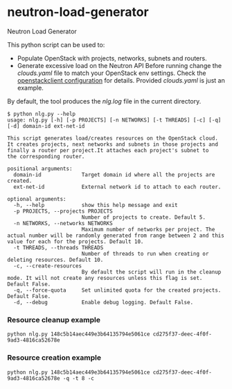 # neutron-load-generator
Neutron Load Generator

This python script can be used to:
* Populate OpenStack with projects, networks, subnets and routers.
* Generate excessive load on the Neutron API
Before running change the *clouds.yaml* file to match your OpenStack env settings. Check the [openstackclient configuration](https://docs.openstack.org/python-openstackclient/latest/configuration/index.html) for details. Provided *clouds.yaml* is just an example.

By default, the tool produces the *nlg.log* file in the current directory.

```commandline
$ python nlg.py --help
usage: nlg.py [-h] [-p PROJECTS] [-n NETWORKS] [-t THREADS] [-c] [-q] [-d] domain-id ext-net-id

This script generates load/creates resources on the OpenStack cloud. It creates projects, next networks and subnets in those projects and finally a router per project.It attaches each project's subnet to
the corresponding router.

positional arguments:
  domain-id             Target domain id where all the projects are created.
  ext-net-id            External network id to attach to each router.

optional arguments:
  -h, --help            show this help message and exit
  -p PROJECTS, --projects PROJECTS
                        Number of projects to create. Default 5.
  -n NETWORKS, --networks NETWORKS
                        Maximum number of networks per project. The actual number will be randomly generated from range between 2 and this value for each for the projects. Default 10.
  -t THREADS, --threads THREADS
                        Number of threads to run when creating or deleting resources. Default 10.
  -c, --create-resources
                        By default the script will run in the cleanup mode. It will not create any resources unless this flag is set. Default False.
  -q, --force-quota     Set unlimited quota for the created projects. Default False.
  -d, --debug           Enable debug logging. Default False.
```

### Resource cleanup example

```commandline
python nlg.py 148c5b14aec449e3b64135794e5061ce cd275f37-deec-4f0f-9ad3-4816ca52678e
```

### Resource creation example

```commandline
python nlg.py 148c5b14aec449e3b64135794e5061ce cd275f37-deec-4f0f-9ad3-4816ca52678e -q -t 8 -c
```

